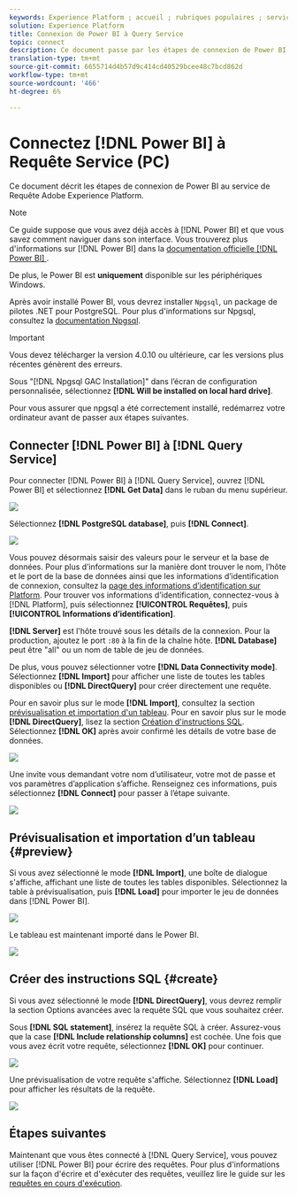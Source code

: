 ```yaml
---
keywords: Experience Platform ; accueil ; rubriques populaires ; service de requête ; service de Requête ; Power BI ; alimentation ; connexion au service de requête ;
solution: Experience Platform
title: Connexion de Power BI à Query Service
topic: connect
description: Ce document passe par les étapes de connexion de Power BI avec Adobe Experience Platform Requête Service.
translation-type: tm+mt
source-git-commit: 6655714d4b57d9c414cd40529bcee48c7bcd862d
workflow-type: tm+mt
source-wordcount: '466'
ht-degree: 6%

---
```



# Connectez [!DNL Power BI] à Requête Service (PC)

Ce document décrit les étapes de connexion de Power BI au service de Requête Adobe Experience Platform.

>[!NOTE]
>
> Ce guide suppose que vous avez déjà accès à [!DNL Power BI] et que vous savez comment naviguer dans son interface. Vous trouverez plus d&#39;informations sur [!DNL Power BI] dans la [documentation officielle [!DNL Power BI] ](https://docs.looker.com/).
>
> De plus, le Power BI est **uniquement** disponible sur les périphériques Windows.

Après avoir installé Power BI, vous devrez installer `Npgsql`, un package de pilotes .NET pour PostgreSQL. Pour plus d&#39;informations sur Npgsql, consultez la [documentation Npgsql](https://www.npgsql.org/doc/index.html).

>[!IMPORTANT]
>
>Vous devez télécharger la version 4.0.10 ou ultérieure, car les versions plus récentes génèrent des erreurs.

Sous &quot;[!DNL Npgsql GAC Installation]&quot; dans l’écran de configuration personnalisée, sélectionnez **[!DNL Will be installed on local hard drive]**.

Pour vous assurer que npgsql a été correctement installé, redémarrez votre ordinateur avant de passer aux étapes suivantes.

## Connecter [!DNL Power BI] à [!DNL Query Service]

Pour connecter [!DNL Power BI] à [!DNL Query Service], ouvrez [!DNL Power BI] et sélectionnez **[!DNL Get Data]** dans le ruban du menu supérieur.

![](../images/clients/power-bi/open-power-bi.png)

Sélectionnez **[!DNL PostgreSQL database]**, puis **[!DNL Connect]**.

![](../images/clients/power-bi/get-data.png)

Vous pouvez désormais saisir des valeurs pour le serveur et la base de données. Pour plus d’informations sur la manière dont trouver le nom, l’hôte et le port de la base de données ainsi que les informations d’identification de connexion, consultez la [page des informations d’identification sur Platform](https://platform.adobe.com/query/configuration). Pour trouver vos informations d’identification, connectez-vous à [!DNL Platform], puis sélectionnez **[!UICONTROL Requêtes]**, puis **[!UICONTROL Informations d’identification]**.

**[!DNL Server]** est l&#39;hôte trouvé sous les détails de la connexion. Pour la production, ajoutez le port `:80` à la fin de la chaîne hôte. **[!DNL Database]** peut être &quot;all&quot; ou un nom de table de jeu de données.

De plus, vous pouvez sélectionner votre **[!DNL Data Connectivity mode]**. Sélectionnez **[!DNL Import]** pour afficher une liste de toutes les tables disponibles ou **[!DNL DirectQuery]** pour créer directement une requête.

Pour en savoir plus sur le mode **[!DNL Import]**, consultez la section [prévisualisation et importation d&#39;un tableau](#preview). Pour en savoir plus sur le mode **[!DNL DirectQuery]**, lisez la section [Création d&#39;instructions SQL](#create). Sélectionnez **[!DNL OK]** après avoir confirmé les détails de votre base de données.

![](../images/clients/power-bi/connectivity-mode.png)

Une invite vous demandant votre nom d’utilisateur, votre mot de passe et vos paramètres d’application s’affiche. Renseignez ces informations, puis sélectionnez **[!DNL Connect]** pour passer à l’étape suivante.

![](../images/clients/power-bi/import-mode.png)

## Prévisualisation et importation d’un tableau {#preview}

Si vous avez sélectionné le mode **[!DNL Import]**, une boîte de dialogue s&#39;affiche, affichant une liste de toutes les tables disponibles. Sélectionnez la table à prévisualisation, puis **[!DNL Load]** pour importer le jeu de données dans [!DNL Power BI].

![](../images/clients/power-bi/preview-table.png)

Le tableau est maintenant importé dans le Power BI.

![](../images/clients/power-bi/import-table.png)

## Créer des instructions SQL {#create}

Si vous avez sélectionné le mode **[!DNL DirectQuery]**, vous devrez remplir la section Options avancées avec la requête SQL que vous souhaitez créer.

Sous **[!DNL SQL statement]**, insérez la requête SQL à créer. Assurez-vous que la case **[!DNL Include relationship columns]** est cochée. Une fois que vous avez écrit votre requête, sélectionnez **[!DNL OK]** pour continuer.

![](../images/clients/power-bi/direct-query-mode.png)

Une prévisualisation de votre requête s&#39;affiche. Sélectionnez **[!DNL Load]** pour afficher les résultats de la requête.

![](../images/clients/power-bi/preview-direct-query.png)

## Étapes suivantes

Maintenant que vous êtes connecté à [!DNL Query Service], vous pouvez utiliser [!DNL Power BI] pour écrire des requêtes. Pour plus d&#39;informations sur la façon d&#39;écrire et d&#39;exécuter des requêtes, veuillez lire le guide sur les [requêtes en cours d&#39;exécution](../best-practices/writing-queries.md).